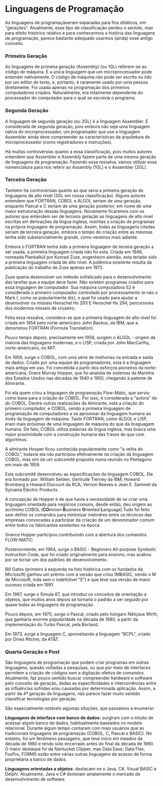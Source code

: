 # Linguagens de Programação

As linguagens de programaçãoeram separadas para fins ditáticos, em "gerações". Atualmente, esse tipo de classificação perdeu o sentido, mas para efeito histórico relativo e para conhecermos a história das linguagens de programação, parece bastante adequado usarmos (ainda) esse antigo conceito.

### Primeira Geração

As linguagens de primeira geração (Assembly) (ou 1GL) referem-se ao código de máquina. É a única linguagem que um microprocessador pode entender nativamente. O código de máquina não pode ser escrito ou lido por um editor de texto, e, portanto, é raramente usado por uma pessoa diretamente. Foi usada apenas na programação dos primeiros computadores criados. Naturalmente, era totalmente dependente do processador do computador para o qual se escrevia o programa.

### Segunda Geração

A linguagem de segunda geração (ou 2GL) é a linguagem Assembler. É considerada de segunda geração, pois embora não seja uma linguagem nativa do microprocessador, um programador que use a linguagem Assembler ainda deve compreender as características da arquitetura do microprocessador (como registradores e instruções).

Há muitas controvérsias quanto a essa classificação, pois muitos autores entendem que Assembler e Assembly fazem parte de uma mesma geração de linguagens de programação. Fazendo essa ressalva, vamos utilizar essa nomenclatura para nos referir ao Assembly (1GL) e o Assembler (2GL).

### Terceira Geração

Também há controvérsias quanto ao que seria a primeira geração de linguagens de alto nível (3GL em nossa classificação). Alguns autores entendem que FORTRAN, COBOL e ALGOL seriam de uma geração, enquanto Pascal e C seriam de uma geração posterior, em nome de uma maior estruturação dessas linguagens. Novamente ficaremos com os autores que entendem ser de terceira geração as linguagens de alto nível escritas em derivações da língua inglesa, restritas a criação de programas na própria linguagem de programação. Assim, todas as linguagens citadas seriam de terceira geração, embora o tempo de criação entre as mesmas tenha sido substancialmente grande, como veremos mais adiante.

Embora o FORTRAN tenha sido a primeira linguagem de teceira geração a ser usada, a primeira linguagem criada não foi esta. Criada em 1946, nomeada Plankalkül por Konrad Zuse, engenheiro alemão, esta teriado sido a primeira linguagem criada de alto nível. A polêmica existente resulta da publicação do trabalho de Zuse apenas em 1972.

Zuse queria desenvolver um método sofisticado para o desenvolvimento das tarefas que a equipe deve fazer. Não existem programas criados para essa linguagem de computador. Sua máquina computadora S2 é considerada o primeiro computador controlado por processamento (e não o Mark I, como se popularmente diz), o qual foi usado para ajudar a desenvolver os mísseis Henschel Hs 293 E Henschel Hs 294, percursores dos modernos mísseis de cruzeiro.

Feita essa ressalva, considera-se que a primeira linguagem de alto nível foi criada em 1954 pelo norte-americano John Backus, da IBM, que a denominou FORTRAN (Formula Translation).

Pouco tempo depois, precisamente em 1958, surgem o ALGOL - origem da maioria das linguagens modernas, e o LISP, criada por John MacCarthy, norte-americano, no MIT.

Em 1959, surge o COBOL, com uma série de melhorias na entrada e saída de dados. Criado por uma equipe de programadores, esta é a linguagem mais antiga em uso. Foi concebida a partir dos esforços pioneiros da norte-americana, Grace Murray Hopper, que foi analista de sistemas da Marinha dos Estados Unidos nas décadas de 1940 e 1950, chegando à patente de Almirante.

Foi ela quem criou a linguagem de programação Flow-Matic, que serviu como base para a criação do COBOL. Por isso, é considerada a "autora" do do COBOL. Dentre outras realizações da Almirante, está a criação do primeiro compilador, e COBOL, sendo a primeira linguagem de programação de computadores a se aproximar da linguagem humana ao invés da linguagem de máquina. Tanto FORTRAN, como ALGOL e LISP, eram mais próximas de uma linguagem de máquina do que da linaguagem humana. De fato, COBOL utiliza palavras da língua inglesa, mas busca uma maior proximidade com a construção humana das frases do que com algoritmos.

A almirante Hooper ficou conhecida popularmente como "a velha do COBOL", todavia ela não participou efetivamente na criação da linguagem COBOL, mas sim de um subcomitê proposto numa reunião no Pentagono em maio de 1959.

Este subcomitê desenvolveu as especificações da linguagem COBOL. Ele era formado por: William Selden, Gertrude Tierney da IBM; Howard Bromberg e Howard Discount da RCA; Vernon Reeves e Jean E. Sammet da Sylvania Electric Products.

A concepção de Hopper é de que havia a necessidade de se criar uma linguagem orientada para negócios comuns, desde então, deu origem ao acrônimo COBOL (**CO**mmon **B**usiness **O**riented **L**anguage).Tudo foi feito sem definir os comandos para minimizar melindres entre os técnicos das empresas convocadas a participar da criação de um denominador comum entre todos os fabricantes existentes na época.

Grance Hopper participou contribuindo com a abertura dos comandos FLOW-MATIC.

Posteriormente, em 1964, surge o BASIC - Beginners All-purpose Symbolic Instruction Code, que foi criado originalmente para ensiono, mas acabou por se tornar um dos padrões de desenvolvimento.

Bill Gates (primeiro à esquerda na foto histórica com os fundados da Microsoft) ganhou um prêmio com a versão que criou (MBASIC, sendo o M de Microsoft, inda sem o indefctível "S") e que teve sua versão de maior sucesso criada em 1991.

Em 1967, surge o Simula 67, que introduz os conceitos de orientação a objetos, que muitos anos depois se tornaria o padrão a ser seguido por quase todas as linguagens de programação.

Pouco depois, em 1970, surge o Pascal, criado pelo húngaro Niklçaus Wirth, que ganharia enorme popularidade na década de 1980, a partir da implementação do Turbo Pascal, pela Borland.

Em 1973, surge a linguagem C, aproveitando a linguagem "BCPL", criado por Dnies Ritchie, da AT&T.

### Quarta Geração e Post

São linguagens de programação que podem criar programas em outras linguagens, quesão voltadas a pesquisas, ou que por meio de interfaces permitem a criação de códigos sem a digitação efetiva de comandos. Atualmente, faz pouco sentido buscar compreender hardware e software pelo conceito de geração, dadas as especificidades e intercorrências entre as influências sofridas e/ou causadas por determinada aplicação. Assim, a partir da 4ª geração de linguagens, não parece fazer muito sentido classificar tecnologias por geração.

São especialmente notáveis algumas situções, que passamos a enumerar:

**Linguagens de interface com banco de dados:** surgiram com o intuito de acessar algum banco de dados, habitualmente baseados no modelo relacional. Durante algum tempo contaram com mais usuários que as tradicionais linguagens de programação (COBOL, C, Pascal e BASIC). No entanto, foi um fenômeno passageiro, que teve início em meados da década de 1980 e tendo sido encerrado antes do final da década de 1990. O maior destaque foi da Nantucket Clipper, mas Data Ease, Data Flex, FoxPro, FORMS estão entre várias outras linguagens de acesso de forma proprietária a banco de dados.

**Linguagens orientadas a objetos**: destacam-se o Java, C#, Visual BASIC e Delphi. Atualmente, Java e C# dominam amplamente o mercado de desenvolvimento de software.